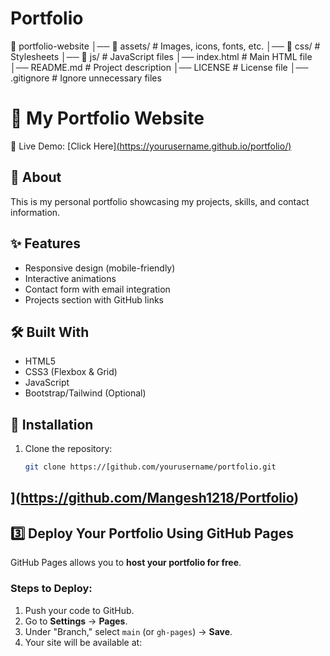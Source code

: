 # Portfolio
📂 portfolio-website
│── 📂 assets/         # Images, icons, fonts, etc.
│── 📂 css/            # Stylesheets
│── 📂 js/             # JavaScript files
│── index.html         # Main HTML file
│── README.md          # Project description
│── LICENSE            # License file
│── .gitignore         # Ignore unnecessary files
# 🌟 My Portfolio Website  

🚀 Live Demo: [Click Here][(https://yourusername.github.io/portfolio/)  ](https://github.com/Mangesh1218/Portfolio)

## 📖 About  
This is my personal portfolio showcasing my projects, skills, and contact information.  

## ✨ Features  
- Responsive design (mobile-friendly)  
- Interactive animations  
- Contact form with email integration  
- Projects section with GitHub links  

## 🛠 Built With  
- HTML5  
- CSS3 (Flexbox & Grid)  
- JavaScript  
- Bootstrap/Tailwind (Optional)  

## 🔧 Installation  
1. Clone the repository:  
   ```sh
   git clone https://[github.com/yourusername/portfolio.git
](https://github.com/Mangesh1218/Portfolio)
---

## **3️⃣ Deploy Your Portfolio Using GitHub Pages**  
GitHub Pages allows you to **host your portfolio for free**.  

### **Steps to Deploy:**
1. Push your code to GitHub.  
2. Go to **Settings** → **Pages**.  
3. Under "Branch," select `main` (or `gh-pages`) → **Save**.  
4. Your site will be available at:  
